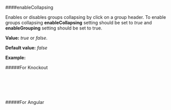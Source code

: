 ﻿####enableCollapsing

Enables or disables groups collapsing by click on a group header. 
To enable groups collapsing **enableCollapsing** setting should be set to *true* and **enableGrouping** setting should be set to true. 

**Value:** *true* or *false*. 

**Default value:** *false*

**Example:**

#####For Knockout
<!--Start the highlighter-->
<pre class="brush: html">
	<div data-bind="tgrid:{provider:itemsProvider, enableGrouping:true, enableCollapsing:true}">
	</div>
</pre>

#####For Angular

<pre class="brush: html">
	<t-grid provider="itemsProvider" enableGrouping="true" enableCollapsing="true">
	</t-grid>
</pre>

#####

<script type="text/javascript">
    SyntaxHighlighter.highlight();
</script>